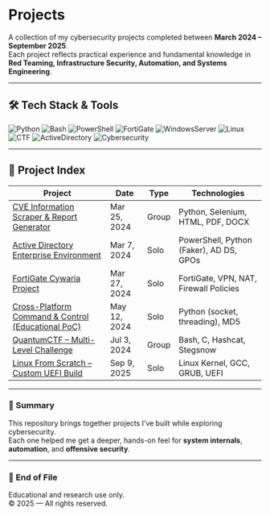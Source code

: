 # Projects

A collection of my cybersecurity projects completed between **March 2024 – September 2025**.  
Each project reflects practical experience and fundamental knowledge in **Red Teaming, Infrastructure Security, Automation, and Systems Engineering**.


---

## 🛠 Tech Stack & Tools

![Python](https://img.shields.io/badge/Python-3.12-blue)
![Bash](https://img.shields.io/badge/Bash-Scripting-green)
![PowerShell](https://img.shields.io/badge/PowerShell-Automation-blue)
![FortiGate](https://img.shields.io/badge/Fortinet-FortiGate-orange)
![WindowsServer](https://img.shields.io/badge/Windows-Server%202019-lightgrey)
![Linux](https://img.shields.io/badge/Linux-Kernel-red)
![CTF](https://img.shields.io/badge/CTF-Design-yellow)
![ActiveDirectory](https://img.shields.io/badge/Active--Directory-Automation-purple)
![Cybersecurity](https://img.shields.io/badge/Cybersecurity-Operations-black)

---

## 📂 Project Index

| Project | Date | Type | Technologies |
|----------|------|------|---------------|
| [CVE Information Scraper & Report Generator](./CVE-Scraper/README.md) | Mar 25, 2024 | Group | Python, Selenium, HTML, PDF, DOCX |
| [Active Directory Enterprise Environment](./AD-Automation/README.md) | Mar 7, 2024 | Solo | PowerShell, Python (Faker), AD DS, GPOs |
| [FortiGate Cywaria Project](./FortiGate-Cywaria/README.md) | Mar 27, 2024 | Solo | FortiGate, VPN, NAT, Firewall Policies |
| [Cross-Platform Command & Control (Educational PoC)](C2/README.md) | May 12, 2024 | Solo | Python (socket, threading), MD5 |
| [QuantumCTF – Multi-Level Challenge](./QuantumCTF/README.md) | Jul 3, 2024 | Group | Bash, C, Hashcat, Stegsnow |
| [Linux From Scratch – Custom UEFI Build](./Linux-From-Scratch/README.md) | Sep 9, 2025 | Solo | Linux Kernel, GCC, GRUB, UEFI |

---

### 🧩 Summary
This repository brings together projects I’ve built while exploring cybersecurity.  
Each one helped me get a deeper, hands-on feel for **system internals**, **automation**, and **offensive security**.

---

### 📘 End of File
Educational and research use only.  
© 2025 — All rights reserved.
